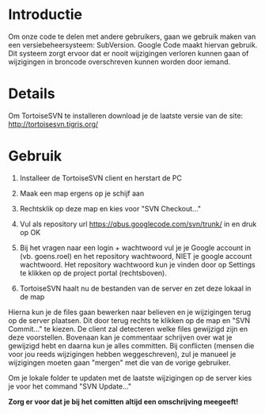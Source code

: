 # Introductie #

Om onze code te delen met andere gebruikers, gaan we gebruik maken van een versiebeheersysteem: SubVersion. Google Code maakt hiervan gebruik. Dit systeem zorgt ervoor dat er nooit wijzigingen verloren kunnen gaan of wijzigingen in broncode overschreven kunnen worden door iemand.


# Details #

Om TortoiseSVN te installeren download je de laatste versie van de site:
http://tortoisesvn.tigris.org/

# Gebruik #

1. Installeer de TortoiseSVN client en herstart de PC

2. Maak een map ergens op je schijf aan

3. Rechtsklik op deze map en kies voor "SVN Checkout..."

4. Vul als repository url https://qbus.googlecode.com/svn/trunk/ in en druk op OK

5. Bij het vragen naar een login + wachtwoord vul je je Google account in (vb. goens.roel) en het repository wachtwoord, NIET je google account wachtwoord. Het repository wachtwoord kun je vinden door op Settings te klikken op de project portal (rechtsboven).

6. TortoiseSVN haalt nu de bestanden van de server en zet deze lokaal in de map

Hierna kun je de files gaan bewerken naar believen en je wijzigingen terug op de server plaatsen. Dit door terug rechts te klikken op de map en "SVN Commit..." te kiezen. De client zal detecteren welke files gewijzigd zijn en deze voorstellen. Bovenaan kan je commentaar schrijven over wat je gewijzigd hebt en daarna kun je alles committen. Bij conflicten (mensen die voor jou reeds wijzigingen hebben weggeschreven), zul je manueel je wijzigingen moeten gaan "mergen" met die van de vorige gebruiker.

Om je lokale folder te updaten met de laatste wijzigingen op de server kies je voor het command "SVN Update..."

**Zorg er voor dat je bij het comitten altijd een omschrijving meegeeft!**
